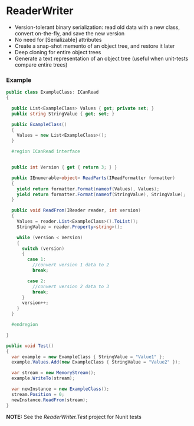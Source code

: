 # ReaderWriter

* Version-tolerant binary serialization: read old data with a new class, convert on-the-fly, and save the new version
* No need for [Serializable] attributes
* Create a snap-shot memento of an object tree, and restore it later
* Deep cloning for entire object trees
* Generate a text representation of an object tree (useful when unit-tests compare entire trees)

### Example

```cs
public class ExampleClass: ICanRead
{

  public List<ExampleClass> Values { get; private set; }
  public string StringValue { get; set; }

  public ExampleClass()
  {
    Values = new List<ExampleClass>();
  }

  #region ICanRead interface


  public int Version { get { return 3; } }

  public IEnumerable<object> ReadParts(IReadFormatter formatter)
  {
    yield return formatter.Format(nameof(Values), Values);
    yield return formatter.Format(nameof(StringValue), StringValue);
  }

  public void ReadFrom(IReader reader, int version)
  {
    Values = reader.List<ExampleClass>().ToList();
    StringValue = reader.Property<string>();

    while (version < Version)
    {
      switch (version)
      {
        case 1:
          //convert version 1 data to 2
          break;

        case 2:
          //convert version 2 data to 3
          break;
      }
      version++;
    }
  }

  #endregion

}

public void Test()
{
  var example = new ExampleClass { StringValue = "Value1" };
  example.Values.Add(new ExampleClass { StringValue = "Value2" });

  var stream = new MemoryStream();
  example.WriteTo(stream);

  var newInstance = new ExampleClass();
  stream.Position = 0;
  newInstance.ReadFrom(stream);
}
```

**NOTE:** See the _ReaderWriter.Test_ project for Nunit tests
